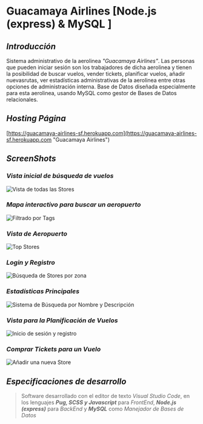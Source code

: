 # Guacamaya Airlines [Node.js (express) & MySQL ]

## ***Introducción***
Sistema administrativo de la aerolinea *"Guacamaya Airlines"*. Las personas que pueden iniciar sesión son los trabajadores de dicha aerolinea y tienen la posibilidad de buscar vuelos, vender tickets, planificar vuelos, añadir nuevasrutas, ver estadísticas administrativas de la aerolinea entre otras opciones de administración interna. Base de Datos diseñada especialmente para esta aerolinea, usando MySQL como gestor de Bases de Datos relacionales.

## ***Hosting Página***
[https://guacamaya-airlines-sf.herokuapp.com](https://guacamaya-airlines-sf.herokuapp.com "Guacamaya Airlines")

## ***ScreenShots***

### *Vista inicial de búsqueda de vuelos*
![Vista de todas las Stores](https://i.ibb.co/RgZMGHv/aaa.png)

### *Mapa interactivo para buscar un aeropuerto*
![Filtrado por Tags](https://i.ibb.co/N21n85b/vvv.png)

### *Vista de Aeropuerto*
![Top Stores](https://i.ibb.co/L8yWqRT/screencapture-guacamaya-airlines-sf-herokuapp-airport-CCS-2019-03-24-22-50-08.png)

### *Login y Registro*
![Búsqueda de Stores por zona](https://i.ibb.co/Kxw7HD5/adsas.png)

### *Estadísticas Principales*
![Sistema de Búsqueda por Nombre y Descripción](https://i.ibb.co/02dRR2T/addd.png)

### *Vista para la Planificación de Vuelos*
![Inicio de sesión y registro](https://i.ibb.co/XshhyxD/screencapture-guacamaya-airlines-sf-herokuapp-admin-planning-Flights-2019-03-24-22-53-52.png)

### *Comprar Tickets para un Vuelo*
![Añadir una nueva Store](https://i.ibb.co/qL6zNqh/gfgf.png)


## ***Especificaciones de desarrollo***
> Software desarrollado con el editor de texto *Visual Studio Code*, en los lenguajes ***Pug, SCSS y Javascript*** para *FrontEnd*, ***Node.js (express)*** para *BackEnd* y ***MySQL*** como *Manejador de Bases de Datos*